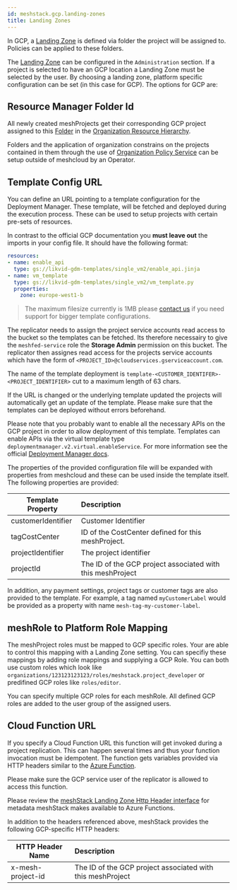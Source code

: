 ```yaml
---
id: meshstack.gcp.landing-zones
title: Landing Zones
---
```


In GCP, a [Landing Zone](./meshcloud.landing-zones.md) is defined via folder the project will be assigned to. Policies can be applied
to these folders.

The [Landing Zone](./meshcloud.landing-zones.md) can be configured in the `Administration` section. If a project is selected to have an GCP location a Landing Zone must be selected by the user. By choosing a landing zone, platform specific configuration can be set (in this case for GCP). The options for GCP are:

## Resource Manager Folder Id

All newly created meshProjects get their corresponding GCP project assigned to this [Folder](https://cloud.google.com/resource-manager/docs/creating-managing-folders) in the [Organization Resource Hierarchy](https://cloud.google.com/resource-manager/docs/cloud-platform-resource-hierarchy).

Folders and the application of organization constrains on the projects contained in them through the use of [Organization Policy Service](https://cloud.google.com/resource-manager/docs/organization-policy/overview) can be setup outside of meshcloud by an Operator.

## Template Config URL

You can define an URL pointing to a template configuration for the Deployment Manager. These template, will be fetched and deployed during the execution process. These can be used to setup projects with certain pre-sets of resources.

In contrast to the official GCP documentation you **must leave out** the imports in your config file. It should have the following format:

```yaml
resources:
- name: enable_api
  type: gs://likvid-gdm-templates/single_vm2/enable_api.jinja
- name: vm_template
  type: gs://likvid-gdm-templates/single_vm2/vm_template.py
  properties:
    zone: europe-west1-b
```

> The maximum filesize currently is 1MB please [contact us](mailto:support@meshcloud.io) if you need support for bigger template configurations.

The replicator needs to assign the project service accounts read access to the bucket so the templates can be fetched. Its therefore necessairy to give the `meshfed-service` role the **Storage Admin** permission on this bucket. The replicator then assignes read access for the projects service accounts which have the form of `<PROJECT_ID>@cloudservices.gserviceaccount.com`.

The name of the template deployment is `template-<CUSTOMER_IDENTIFER>-<PROJECT_IDENTIFIER>` cut to a maximum length of 63 chars.

If the URL is changed or the underlying template updated the projects will automatically get an update of the template. Please make sure that the templates can be deployed without errors beforehand.

Please note that you probably want to enable all the necessary APIs on the GCP project in order to allow deployment of this template. Templates can enable APIs via the virtual template type `deploymentmanager.v2.virtual.enableService`. For more information see the official [Deployment Manager docs](https://cloud.google.com/deployment-manager/docs/configuration/supported-resource-types).

The properties of the provided configuration file will be expanded with properties from meshcloud and these can be used inside the template itself. The following properties are provided:

| Template Property  | Description                                                |
| ------------------ | :--------------------------------------------------------- |
| customerIdentifier | Customer Identifier                                        |
| tagCostCenter      | ID of the CostCenter defined for this meshProject.         |
| projectIdentifier  | The project identifier                                     |
| projectId          | The ID of the GCP project associated with this meshProject |

In addition, any payment settings, project tags or customer tags are also provided to the template.
For example, a tag named `myCustomerLabel` would be provided as a property with name `mesh-tag-my-customer-label`.

## meshRole to Platform Role Mapping

The meshProject roles must be mapped to GCP specific roles. Your are able to control this mapping with a Landing Zone setting. You can specifiy these mappings by adding role mappings and supplying a GCP Role. You can both use custom roles which look like `organizations/123123123123/roles/meshstack.project_developer` or predifined GCP roles like `roles/editor`.

You can specify multiple GCP roles for each meshRole. All defined GCP roles are added to the user group of the assigned users.

## Cloud Function URL

If you specify a Cloud Function URL this function will get invoked during a project replication. This can happen several times and thus your function invocation must be idempotent. The function gets variables provided via HTTP headers similar to the [Azure Function](./meshstack.azure.landing-zones.md#azure-function).

Please make sure the GCP service user of the replicator is allowed to access this function.

Please review the [meshStack Landing Zone Http Header interface](./meshstack.tag-schema.md#http-header-interface) for metadata meshStack makes available to Azure Functions.

In addition to the headers referenced above, meshStack provides the following GCP-specific HTTP headers:

| HTTP Header Name           | Description                                                |
| -------------------------- | :--------------------------------------------------------- |
| x-mesh-project-id          | The ID of the GCP project associated with this meshProject |

